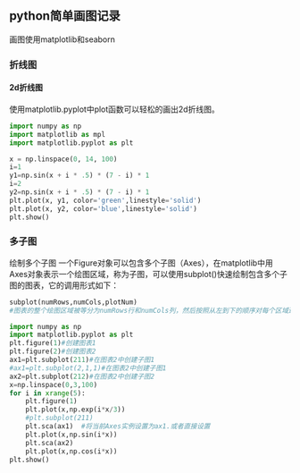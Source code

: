 ## python简单画图记录

画图使用matplotlib和seaborn

### 折线图

#### 2d折线图

使用matplotlib.pyplot中plot函数可以轻松的画出2d折线图。

```python
import numpy as np
import matplotlib as mpl
import matplotlib.pyplot as plt

x = np.linspace(0, 14, 100)
i=1
y1=np.sin(x + i * .5) * (7 - i) * 1
i=2
y2=np.sin(x + i * .5) * (7 - i) * 1
plt.plot(x, y1, color='green',linestyle='solid')
plt.plot(x, y2, color='blue',linestyle='solid')
plt.show()
```

### 多子图

绘制多个子图 
一个Figure对象可以包含多个子图（Axes），在matplotlib中用Axes对象表示一个绘图区域，称为子图，可以使用subplot()快速绘制包含多个子图的图表，它的调用形式如下：

```python
subplot(numRows,numCols,plotNum) 
#图表的整个绘图区域被等分为numRows行和numCols列，然后按照从左到下的顺序对每个区域进行编号，左上区域的编号为1。plotNum参数指定创建的Axes对象所在的区域 

import numpy as np  
import matplotlib.pyplot as plt  
plt.figure(1)#创建图表1  
plt.figure(2)#创建图表2  
ax1=plt.subplot(211)#在图表2中创建子图1
#ax1=plt.subplot(2,1,1)#在图表2中创建子图1
ax2=plt.subplot(212)#在图表2中创建子图2  
x=np.linspace(0,3,100)  
for i in xrange(5):  
    plt.figure(1)  
    plt.plot(x,np.exp(i*x/3))
    #plt.subplot(211)
    plt.sca(ax1)  #将当前Axes实例设置为ax1.或者直接设置
    plt.plot(x,np.sin(i*x))  
    plt.sca(ax2)  
    plt.plot(x,np.cos(i*x))  
plt.show()  
```

